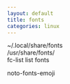 ```yaml
---
layout: default
title: fonts
categories: linux
---
```

~/.local/share/fonts  
/usr/share/fonts/  
fc-list  list fonts  

noto-fonts-emoji  

